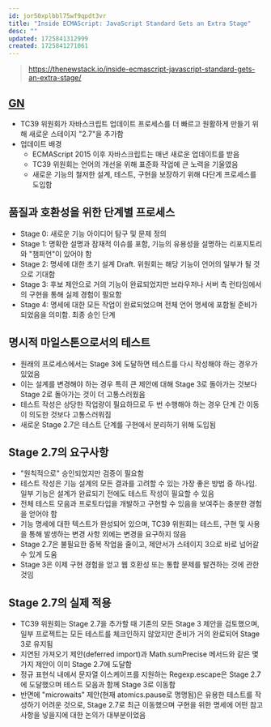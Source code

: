 ```yaml
---
id: jor50xplbbl75wf9qpdt3vr
title: "Inside ECMAScript: JavaScript Standard Gets an Extra Stage"
desc: ""
updated: 1725841312999
created: 1725841271061
---
```


> https://thenewstack.io/inside-ecmascript-javascript-standard-gets-an-extra-stage/

## [GN](https://news.hada.io/topic?id=16649)

- TC39 위원회가 자바스크립트 업데이트 프로세스를 더 빠르고 원활하게 만들기 위해 새로운 스테이지 "2.7"을 추가함
- 업데이트 배경
  - ECMAScript 2015 이후 자바스크립트는 매년 새로운 업데이트를 받음
  - TC39 위원회는 언어의 개선을 위해 표준화 작업에 큰 노력을 기울였음
  - 새로운 기능의 철저한 설계, 테스트, 구현을 보장하기 위해 다단계 프로세스를 도입함

## 품질과 호환성을 위한 단계별 프로세스

- Stage 0: 새로운 기능 아이디어 탐구 및 문제 정의
- Stage 1: 명확한 설명과 잠재적 이슈를 포함, 기능의 유용성을 설명하는 리포지토리와 "챔피언"이 있어야 함
- Stage 2: 명세에 대한 초기 설계 Draft. 위원회는 해당 기능이 언어의 일부가 될 것으로 기대함
- Stage 3: 후보 제안으로 거의 기능이 완료되었지만 브라우저나 서버 측 런타임에서의 구현을 통해 실제 경험이 필요함
- Stage 4: 명세에 대한 모든 작업이 완료되었으며 전체 언어 명세에 포함될 준비가 되었음을 의미함. 최종 승인 단계

## 명시적 마일스톤으로서의 테스트

- 원래의 프로세스에서는 Stage 3에 도달하면 테스트를 다시 작성해야 하는 경우가 있었음
- 이는 설계를 변경해야 하는 경우 특히 큰 제안에 대해 Stage 3로 돌아가는 것보다 Stage 2로 돌아가는 것이 더 고통스러웠음
- 테스트 작성은 상당한 작업량이 필요하므로 두 번 수행해야 하는 경우 단계 간 이동이 의도한 것보다 고통스러워짐
- 새로운 Stage 2.7은 테스트 단계를 구현에서 분리하기 위해 도입됨

## Stage 2.7의 요구사항

- "원칙적으로" 승인되었지만 검증이 필요함
- 테스트 작성은 기능 설계의 모든 결과를 고려할 수 있는 가장 좋은 방법 중 하나임. 일부 기능은 설계가 완료되기 전에도 테스트 작성이 필요할 수 있음
- 전체 테스트 모음과 프로토타입을 개발하고 구현할 수 있음을 보여주는 충분한 경험을 얻어야 함
- 기능 명세에 대한 텍스트가 완성되어 있으며, TC39 위원회는 테스트, 구현 및 사용을 통해 발생하는 변경 사항 외에는 변경을 요구하지 않음
- Stage 2.7은 불필요한 중복 작업을 줄이고, 제안서가 스테이지 3으로 바로 넘어갈 수 있게 도움
- Stage 3은 이제 구현 경험을 얻고 웹 호환성 또는 통합 문제를 발견하는 것에 관한 것임

## Stage 2.7의 실제 적용

- TC39 위원회는 Stage 2.7을 추가할 때 기존의 모든 Stage 3 제안을 검토했으며, 일부 프로젝트는 모든 테스트를 체크인하지 않았지만 준비가 거의 완료되어 Stage 3로 유지됨
- 지연된 가져오기 제안(deferred import)과 Math.sumPrecise 메서드와 같은 몇 가지 제안이 이미 Stage 2.7에 도달함
- 정규 표현식 내에서 문자열 이스케이프를 지원하는 Regexp.escape은 Stage 2.7에 도달했으며 테스트 모음과 함께 Stage 3로 이동함
- 반면에 "microwaits" 제안(현재 atomics.pause로 명명됨)은 유용한 테스트를 작성하기 어려운 것으로, Stage 2.7로 최근 이동했으며 구현을 위한 명세에 어떤 참고 사항을 넣을지에 대한 논의가 대부분이었음
